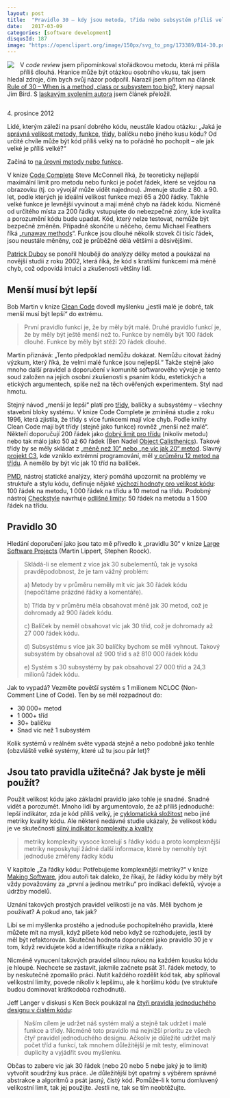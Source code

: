 ```yaml
---
layout: post
title:  "Pravidlo 30 – kdy jsou metoda, třída nebo subsystém příliš velké"
date:   2017-03-09
categories: [software development]
disqusId: 187
image: "https://openclipart.org/image/150px/svg_to_png/173389/B14-30.png"
---
```


<div style="float: left; margin: 0 1em 1em 0; text-align: center;"><a href="https://openclipart.org/detail/173389/b1430"><img src="https://openclipart.org/image/150px/svg_to_png/173389/B14-30.png" /></a></div>

V _code review_ jsem připomínkoval stořádkovou metodu, která mi přišla příliš dlouhá. Hranice může být otázkou osobního vkusu, tak jsem hledal zdroje, čím bych svůj názor podpořil. Narazil jsem přitom na článek [Rule of 30 – When is a method, class or subsystem too big?](http://swreflections.blogspot.cz/2012/12/rule-of-30-when-is-method-class-or.html), který napsal Jim Bird. S [laskavým svolením autora](https://twitter.com/jimrbird/status/837298902189535233) jsem článek přeložil. 

<div style="clear:both"></div>

4\. prosince 2012

Lidé, kterým záleží na psaní dobrého kódu, neustále kladou otázku: „Jaká je [správná velikost metody, funkce](http://programmers.stackexchange.com/questions/133404/what-is-the-ideal-length-of-a-method), [třídy](http://stackoverflow.com/questions/4338831/when-is-a-class-too-big), balíčku nebo jiného kusu kódu? Od určité chvíle může být kód příliš velký na to pořádně ho pochopit – ale jak velké je příliš velké?“

<!--more-->

Začíná to [na úrovni metody nebo funkce](http://stackoverflow.com/questions/475675/when-is-a-function-too-long).

V knize [Code Complete](http://www.stevemcconnell.com/cc.htm) Steve McConnell říká, že teoreticky nejlepší maximální limit pro metodu nebo funkci je počet řádek, které se vejdou na obrazovku (tj. co vývojář může vidět najednou). Jmenuje studie z 80. a 90. let, podle kterých je ideální velikost funkce mezi 65 a 200 řádky. Takhle velké funkce je levnější vyvinout a mají méně chyb na řádek kódu. Nicméně od určitého místa za 200 řádky vstupujete do nebezpečné zóny, kde kvalita a porozumění kódu bude upadat. Kód, který nelze testovat, nemůže být bezpečně změněn. Případně skončíte u něčeho, čemu Michael Feathers říká „[runaway methods](http://michaelfeathers.typepad.com/michael_feathers_blog/2012/09/runaway-methods.html)“. Funkce jsou dlouhé několik stovek či tisíc řádek, jsou neustále měněny, což je průběžně dělá většími a děsivějšími.

[Patrick Duboy](http://dubroy.com/blog/method-length-are-short-methods-actually-worse/) se ponořil hlouběji do analýzy délky metod a poukázal na novější studii z roku 2002, která říká, že kód s kratšími funkcemi má méně chyb, což odpovídá intuici a zkušenosti většiny lidí.

Menší musí být lepší
------

Bob Martin v knize [Clean Code](http://www.amazon.com/Clean-Code-Handbook-Software-Craftsmanship/dp/0132350882) dovedl myšlenku „jestli malé je dobré, tak menší musí být lepší“ do extrému. 

> První pravidlo funkcí je, že by měly být malé. Druhé pravidlo funkcí je, že by měly být ještě menší než to. Funkce by neměly být 100 řádek dlouhé. Funkce by měly být stěží 20 řádek dlouhé.

Martin přiznává: „Tento předpoklad nemůžu dokázat. Nemůžu citovat žádný výzkum, který říká, že velmi malé funkce jsou nejlepší.“ Takže stejně jako mnoho další pravidel a doporučení v komunitě softwarového vývoje je tento soud založen na jejich osobní zkušenosti s psaním kódu, estetických a etických argumentech, spíše než na těch ověřených experimentem. Styl nad hmotu.  

Stejný návod „menší je lepší“ platí pro [třídy](http://www.drdobbs.com/architecture-and-design/in-praise-of-small-classes/230300002), balíčky a subsystémy – všechny stavební bloky systému. V knize Code Complete je zmíněná studie z roku 1996, která zjistila, že třídy s více funkcemi mají více chyb. Podle knihy Clean Code mají být třídy (stejně jako funkce) rovněž „menší než malé“. Někteří doporučují 200 řádek jako [dobrý limit pro třídu](http://programmers.stackexchange.com/questions/66523/how-many-lines-per-class-is-too-many-in-java) (nikoliv metodu) nebo tak málo jako 50 až 60 řádek (Ben Nadel [Object Calisthenics](http://www.bennadel.com/resources/uploads/2012/ObjectCalisthenics.pdf)). Takové třídy by se měly skládat z [„méně než 10“ nebo „ne víc jak 20“ metod](http://stackoverflow.com/questions/2050171/recommended-number-of-lines-per-java-class-file). Slavný [projekt C3](http://www.martinfowler.com/bliki/C3.html), kde vzniklo extrémní programování, měl [v průměru 12 metod na třídu](http://c2.com/cgi/wiki?ManyShortMethodsPerClass). A nemělo by být víc jak 10 tříd na balíček.

[PMD](http://pmd.sourceforge.net/), nástroj statické analýzy, který pomáhá upozornit na problémy ve struktuře a stylu kódu, definuje nějaké [výchozí hodnoty pro velikost kódu](http://pmd.sourceforge.net/pmd-4.2.5/rules/codesize.html): 100 řádek na metodu, 1&nbsp;000 řádek na třídu a 10 metod na třídu. Podobný nástroj [Checkstyle](http://checkstyle.sourceforge.net/) navrhuje [odlišné limity](http://checkstyle.sourceforge.net/config_metrics.html#JavaNCSS): 50 řádek na metodu a 1&nbsp;500 řádek na třídu.

Pravidlo 30
------

Hledání doporučení jako jsou tato mě přivedlo k „pravidlu 30“ v knize [Large Software Projects](http://www.amazon.com/Refactoring-Large-Software-Projects-Restructurings/dp/0470858923) (Martin Lippert, Stephen Roock).

> Skládá-li se element z více jak 30 subelementů, tak je vysoká pravděpodobnost, že je tam vážný problém:
>
> a) Metody by v průměru neměly mít víc jak 30 řádek kódu (nepočítáme prázdné řádky a komentáře).
>
> b) Třída by v průměru měla obsahovat méně jak 30 metod, což je dohromady až 900 řádek kódu. 
>
> c) Balíček by neměl obsahovat víc jak 30 tříd, což je dohromady až 27&nbsp;000 řádek kódu.
>
> d) Subsystému s více jak 30 balíčky bychom se měli vyhnout. Takový subsystém by obsahoval až 900 tříd s až 810&nbsp;000 řádek kódu
>
> e) Systém s 30 subsystémy by pak obsahoval 27&nbsp;000 tříd a 24,3 milionů řádek kódu.

Jak to vypadá? Vezměte povětší systém s 1 milionem NCLOC (Non-Comment Line of Code). Ten by se měl rozpadnout do:

* 30&nbsp;000+ metod
* 1&nbsp;000+ tříd
* 30+ balíčku
* Snad víc než 1 subsystém

Kolik systémů v reálném světe vypadá stejně a nebo podobně jako tenhle (obzvláště velké systémy, které už tu jsou pár let)?

Jsou tato pravidla užitečná? Jak byste je měli použít?
------

Použít velikost kódu jako základní pravidlo jako tohle je snadné. Snadné vidět a porozumět. Mnoho lidí by argumentovalo, že až příliš jednoduché: lepší indikátor, zda je kód příliš velký, je [cyklomatická složitost](http://onjava.com/pub/a/onjava/2004/06/16/ccunittest.html) nebo jiné metriky kvality kódu. Ale některé nedávné studie ukázaly, že velikost kódu je ve skutečnosti [silný indikátor komplexity a kvality](http://www.neverworkintheory.org/?p=58)

> metriky komplexity vysoce korelují s řádky kódu a proto komplexnější metriky neposkytují žádné další informace, které by nemohly být jednoduše změřeny řádky kódu

V kapitole „Za řádky kódu: Potřebujeme komplexnější metriky?“ v knize [Making Software](http://shop.oreilly.com/product/9780596808303.do), jdou autoři tak daleko, že říkají, že řádky kódu by měly být vždy považovány za „první a jedinou metriku“ pro indikaci defektů, vývoje a údržby modelů.  

Uznání takových prostých pravidel velikosti je na vás. Měli bychom je používat? A pokud ano, tak jak?

Líbí se mi myšlenka prostého a jednoduše pochopitelného pravidla, které můžete mít na mysli, když píšete kód nebo když se rozhodujete, jestli by měl být refaktorován. Skutečná hodnota doporučení jako pravidlo 30 je v tom, když revidujete kód a identifikujte rizika a náklady.

Nicméně vynucení takových pravidel silnou rukou na každém kousku kódu je hloupé. Nechcete se zastavit, jakmile začnete psát 31. řádek metody, to by neskutečně zpomalilo práci. Nutit každého rozdělit kód tak, aby splňoval velikostní limity, povede nikoliv k lepšímu, ale k horšímu kódu (ve struktuře budou dominovat krátkodobá rozhodnutí). 

Jeff Langer v diskusi s Ken Beck poukázal na [čtyři pravidla jednoduchého designu v čistém kódu](http://theholyjava.wordpress.com/2011/02/14/clean-code-four-simple-design-rules/):

> Naším cílem je udržet náš systém malý a stejně tak udržet i malé funkce a třídy. Nicméně toto pravidlo má nejnižší prioritu ze všech čtyř pravidel jednoduchého designu. Ačkoliv je důležité udržet malý počet tříd a funkcí, tak mnohem důležitější je mít testy, eliminovat duplicity a vyjádřit svou myšlenku.

Občas to zabere víc jak 30 řádek (nebo 20 nebo 5 nebe jaký je to limit) vytvořit soudržný kus práce. Je důležitější být opatrný s výběrem správné abstrakce a algoritmů a psát jasný, čistý kód. Pomůže-li k tomu domluvený velikostní limit, tak jej použijte. Jestli ne, tak se tím neobtěžujte.